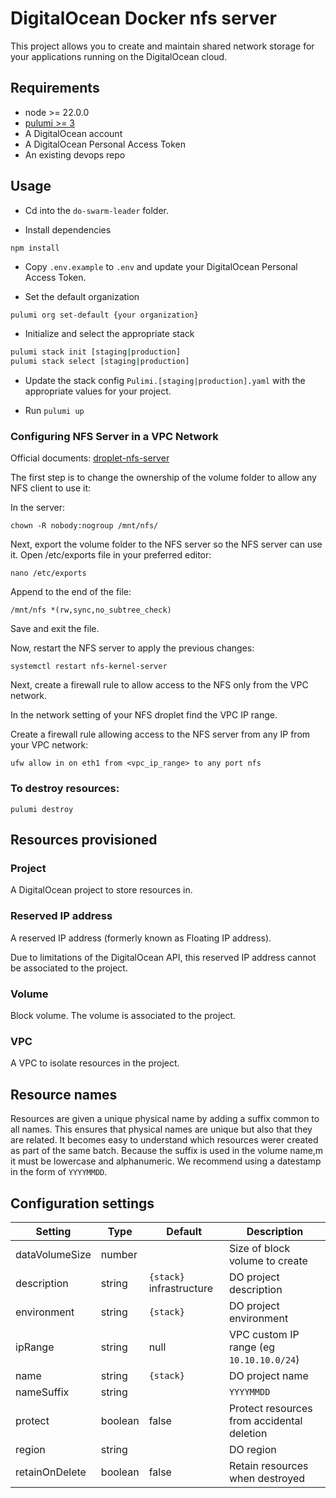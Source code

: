 # DigitalOcean Docker nfs server

This project allows you to create and maintain shared network storage for your applications running on the DigitalOcean cloud. 

## Requirements

* node >= 22.0.0
* [pulumi >= 3](https://www.pulumi.com/docs/install/)
* A DigitalOcean account
* A DigitalOcean Personal Access Token
* An existing devops repo

## Usage

* Cd into the `do-swarm-leader` folder.

* Install dependencies 

```
npm install
```

* Copy `.env.example` to `.env` and update your DigitalOcean Personal Access Token.

* Set the default organization 

```bash
pulumi org set-default {your organization}
```

* Initialize and select the appropriate stack

```bash
pulumi stack init [staging|production]
pulumi stack select [staging|production]
```

* Update the stack config `Pulimi.[staging|production].yaml` with the appropriate values for your project.

* Run `pulumi up`

### Configuring NFS Server in a VPC Network

Official documents: [droplet-nfs-server](https://docs.digitalocean.com/products/marketplace/catalog/droplet-nfs-server/)

The first step is to change the ownership of the volume folder to allow any NFS client to use it:

In the server:
```
chown -R nobody:nogroup /mnt/nfs/
```

Next, export the volume folder to the NFS server so the NFS server can use it. Open /etc/exports file in your preferred editor:

```
nano /etc/exports
```

Append to the end of the file:
```
/mnt/nfs *(rw,sync,no_subtree_check) 
```
Save and exit the file. 

Now, restart the NFS server to apply the previous changes:
```
systemctl restart nfs-kernel-server
```

Next, create a firewall rule to allow access to the NFS only from the VPC network.

In the network setting of your NFS droplet find the VPC IP range.

Create a firewall rule allowing access to the NFS server from any IP from your VPC network:

```
ufw allow in on eth1 from <vpc_ip_range> to any port nfs
```

### To destroy resources:

```
pulumi destroy
```

## Resources provisioned

### Project

A DigitalOcean project to store resources in.

### Reserved IP address

A reserved IP address (formerly known as Floating IP address).

Due to limitations of the DigitalOcean API, this reserved IP address cannot be associated to the project.

### Volume

Block volume. The volume is associated to the project.

### VPC

A VPC to isolate resources in the project.

## Resource names

Resources are given a unique physical name by adding a suffix common to all names. This ensures that physical names are unique but also that they are related. It becomes easy to understand which resources werer created as part of the same batch. Because the suffix is used in the volume name,m it must be lowercase and alphanumeric. We recommend using a datestamp in the form of `YYYYMMDD`. 

## Configuration settings

| Setting | Type | Default | Description |
|---------|------|---------|-------------|
| dataVolumeSize | number | | Size of block volume to create |
| description | string | `{stack}` infrastructure | DO project description |
| environment | string | `{stack}` | DO project environment |
| ipRange | string | null | VPC custom IP range (eg `10.10.10.0/24`) |
| name | string | `{stack}` | DO project name | 
| nameSuffix | string |  |  `YYYYMMDD` |
| protect | boolean | false | Protect resources from accidental deletion |
| region | string | | DO region |
| retainOnDelete | boolean | false | Retain resources when destroyed |
